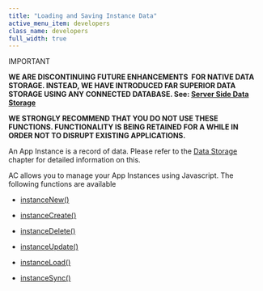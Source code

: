 ```yaml
---
title: "Loading and Saving Instance Data"
active_menu_item: developers
class_name: developers
full_width: true
---
```



IMPORTANT

**WE ARE DISCONTINUING FUTURE ENHANCEMENTS  FOR NATIVE DATA STORAGE. INSTEAD, WE HAVE INTRODUCED FAR SUPERIOR DATA STORAGE USING ANY CONNECTED DATABASE. See: [Server Side Data Storage](../../../../data-storage/server-side-data-storage/)**

**WE STRONGLY RECOMMEND THAT YOU DO NOT USE THESE FUNCTIONS. FUNCTIONALITY IS BEING RETAINED FOR A WHILE IN ORDER NOT TO DISRUPT EXISTING APPLICATIONS.**

An App Instance is a record of data. Please refer to the [Data Storage](../../../../product-guide/advanced-features/data-storage-management/) chapter for detailed information on this.

AC allows you to manage your App Instances using Javascript. The following functions are available

 - [instanceNew()](../../../client-api/instance-data-functions/instancenew)

 - [instanceCreate()](../../../client-api/instance-data-functions/instancecreate)

 - [instanceDelete()](../../../client-api/instance-data-functions/instancedelete)

 - [instanceUpdate()](../../../client-api/instance-data-functions/instancesave)

 - [instanceLoad()](../../../client-api/instance-data-functions/instanceload)

 - [instanceSync()](../../../client-api/instance-data-functions/instancesync)

     
     
   

